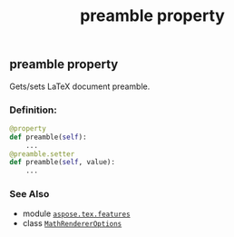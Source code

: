 ﻿---
title: preamble property
second_title: Aspose.TeX for Python via .NET API References
description: 
type: docs
weight: 70
url: /python-net/aspose.tex.features/mathrendereroptions/preamble/
is_root: false
---

## preamble property


Gets/sets LaTeX document preamble.
### Definition:
```python
@property
def preamble(self):
    ...
@preamble.setter
def preamble(self, value):
    ...
```

### See Also
* module [`aspose.tex.features`](../../)
* class [`MathRendererOptions`](/tex/python-net/aspose.tex.features/mathrendereroptions)
